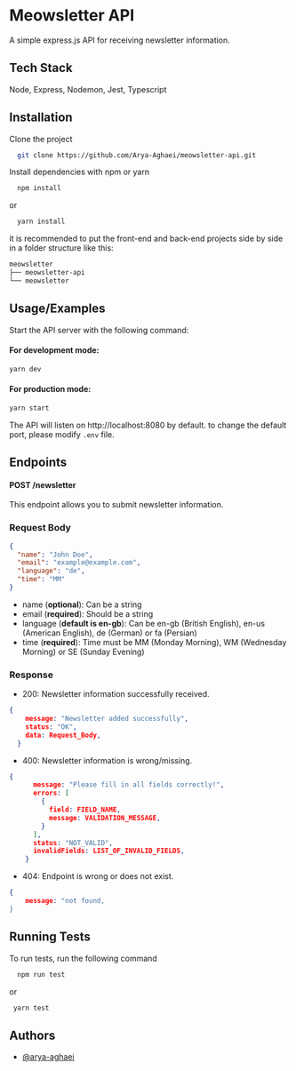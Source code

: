 
# Meowsletter API

A simple express.js API for receiving newsletter information.

## Tech Stack
Node, Express, Nodemon, Jest, Typescript

## Installation

Clone the project

```bash
  git clone https://github.com/Arya-Aghaei/meowsletter-api.git
```

Install dependencies with npm or yarn

```bash
  npm install 
```
or 

```bash
  yarn install
```


it is recommended to put the front-end and back-end projects side by side in a folder structure like this:

```sh
meowsletter
├── meowsletter-api
└── meowsletter
```
    
## Usage/Examples

Start the API server with the following command:

#### For development mode:
```bash
yarn dev
```

#### For production mode:
```bash
yarn start
```


The API will listen on http://localhost:8080 by default. to change the default port, please modify `.env` file.

## Endpoints

#### POST /newsletter
This endpoint allows you to submit newsletter information.

### Request Body
```json
{
  "name": "John Doe",
  "email": "example@example.com",
  "language": "de",
  "time": "MM"
}
```

- name (__optional__): Can be a string
- email (__required__): Should be a string
- language (__default is en-gb__): Can be en-gb (British English), en-us (American English), de (German) or fa (Persian)
- time (__required__): Time must be MM (Monday Morning), WM (Wednesday Morning) or SE (Sunday Evening)

### Response

- 200: Newsletter information successfully received.

```json
{
    message: "Newsletter added successfully",
    status: "OK",
    data: Request_Body,
  }
```

- 400: Newsletter information is wrong/missing.

```json
{
      message: "Please fill in all fields correctly!",
      errors: [
        {
          field: FIELD_NAME,
          message: VALIDATION_MESSAGE,
        }
      ],
      status: "NOT_VALID",
      invalidFields: LIST_OF_INVALID_FIELDS,
    }
```

- 404: Endpoint is wrong or does not exist.

```json
{
    message: "not found,
}
```









## Running Tests

To run tests, run the following command

```bash
  npm run test
```
or 
```bash
 yarn test
```


## Authors

- [@arya-aghaei](https://github.com/Arya-Aghaei/)

